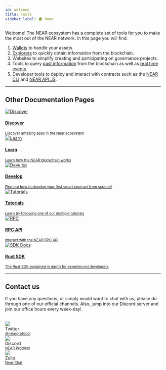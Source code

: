```yaml
---
id: welcome
title: Tools
sidebar_label: 🏠 Home
---
```


Welcome! The NEAR ecosystem has a complete set of tools for you to make the most out of the NEAR network.
In this page you will find:

1. [Wallets](https://www.mynearwallet.com/) to handle your assets.
2. [Explorers](explorer.md) to quickly obtain information from the blockchain.
3. Websites to simplify creating and participating on governance projects.
4. Tools to query [past information](indexer4explorer.md) from the blockchain as well as [real time events](events.md).
5. Developer tools to deploy and interact with contracts such as the [NEAR CLI](cli.md) and [NEAR API JS](near-api-js/using-near-api-js).

<hr class="subsection" />

## Other Documentation Pages
<div class="row">
  <div class="col col--6">
    <a href="https://near.org/use-cases">
      <div class="card">
        <div class="card__image">
          <img src={require("@site/static/docs/assets/home/discover.png").default} alt="Discover" />
        </div>
        <div class="card__body">
          <h4>Discover</h4>
          <small>
            Discover amazing apps in the Near ecosystem
          </small>
        </div>
      </div>
    </a>
  </div>
  <div class="col col--6">
    <a href="/concepts/welcome">
      <div class="card">
        <div class="card__image">
          <img src={require("@site/static/docs/assets/home/learn.png").default} alt="Learn" />
        </div>
        <div class="card__body">
          <h4>Learn</h4>
          <small>
            Learn how the NEAR blockchain works
          </small>
        </div>
      </div>
    </a>
  </div>
  <div class="col col--6">
    <a href="/develop/welcome">
      <div class="card">
        <div class="card__image">
          <img src={require("@site/static/docs/assets/home/create.png").default} alt="Develop" />
        </div>
        <div class="card__body">
          <h4>Develop</h4>
          <small>
            Find out how to develop your first smart contract from scratch!
          </small>
        </div>
      </div>
    </a>
  </div>
  <div class="col col--6">
    <a href="/tutorials/welcome">
      <div class="card">
        <div class="card__image">
          <img src={require("@site/static/docs/assets/home/tutorials.png").default} alt="Tutorials" />
        </div>
        <div class="card__body">
          <h4>Tutorials</h4>
          <small>
            Learn by following one of our multiple tutorials
          </small>
        </div>
      </div>
    </a>
  </div>
  <div class="col col--6">
    <a href="/api/rpc/introduction">
      <div class="card">
        <div class="card__image">
          <img src={require("@site/static/docs/assets/home/rpc.png").default} alt="RPC" />
        </div>
        <div class="card__body">
          <h4>RPC API</h4>
          <small>
            Interact with the NEAR RPC API
          </small>
        </div>
      </div>
    </a>
  </div>
  <div class="col col--6">
      <a href="https://near-sdk.io">
        <div class="card">
          <div class="card__image">
            <img src={require("@site/static/docs/assets/home/sdk.png").default} alt="SDK Docs" />
          </div>
          <div class="card__body">
            <h4>Rust SDK</h4>
            <small>
              The Rust SDK explained in depth for experienced developers
            </small>
          </div>
        </div>
      </a>
    </div>
</div>

<hr class="subsection" />

## Contact us

If you have any questions, or simply would want to chat with us, please do through one of our official channels. Also, jump into our Discord server and join our office hours every week-day!.

<br/>

<div class="container">
  <div class="row">
    <div class="col col--2">
      <div class="avatar">
        <img
          class="avatar__photo"
          src={require("@site/static/docs/assets/home/twitter.png").default} />
        <div class="avatar__intro">
          <div class="avatar__name">Twitter</div>
          <small class="avatar__subtitle"><a href="https://twitter.com/@nearprotocol">@nearprotocol</a></small>
        </div>
      </div>
    </div>
    <div class="col col--2">
      <div class="avatar">
        <img
          class="avatar__photo"
          src={require("@site/static/docs/assets/home/discord.png").default} />
        <div class="avatar__intro">
          <div class="avatar__name">Discord</div>
          <small class="avatar__subtitle"><a href="https://discord.gg/kwYjDn4yka">NEAR Protocol</a></small>
        </div>
      </div>
    </div>
    <div class="col col--2">
      <div class="avatar">
        <img
          class="avatar__photo"
          src={require("@site/static/docs/assets/home/zulip.png").default} />
        <div class="avatar__intro">
          <div class="avatar__name">Zulip</div>
          <small class="avatar__subtitle"><a href="https://near.zulipchat.com/">Near Chat</a></small>
        </div>
      </div>
    </div>
  </div>
</div>